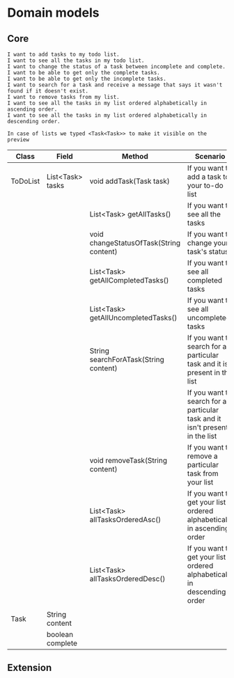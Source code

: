 # Domain models

## Core
```
I want to add tasks to my todo list.
I want to see all the tasks in my todo list.
I want to change the status of a task between incomplete and complete.
I want to be able to get only the complete tasks.
I want to be able to get only the incomplete tasks.
I want to search for a task and receive a message that says it wasn't found if it doesn't exist.
I want to remove tasks from my list.
I want to see all the tasks in my list ordered alphabetically in ascending order.
I want to see all the tasks in my list ordered alphabetically in descending order.
```

```
In case of lists we typed <Task<Task>> to make it visible on the preview
```

| Class    | Field                  | Method                                    | Scenario                                                                     | Output                  |
|----------|------------------------|-------------------------------------------|------------------------------------------------------------------------------|-------------------------|
| ToDoList | List<Task<Task>> tasks | void addTask(Task task)                   | If you want to add a task to your to-do list                                 |                         |
|          |                        | List<Task<Task>> getAllTasks()            | If you want to see all the tasks                                             | List of tasks           |
|          |                        | void changeStatusOfTask(String content)   | If you want to change your task's status                                     |                         |
|          |                        | List<Task<Task>> getAllCompletedTasks()   | If you want to see all completed tasks                                       | List of completed tasks |
|          |                        | List<Task<Task>> getAllUncompletedTasks() | If you want to see all uncompleted tasks                                     |                         |
|          |                        | String searchForATask(String content)     | If you want to search for a particular task and it is present in the list    | Null string             |
|          |                        |                                           | If you want to search for a particular task and it isn't present in the list | String with message     |
|          |                        | void removeTask(String content)           | If you want to remove a particular task from your list                       |                         |
|          |                        | List<Task<Task>> allTasksOrderedAsc()     | If you want to get your list ordered alphabetically in ascending order       | List of tasks           |
|          |                        | List<Task<Task>> allTasksOrderedDesc()    | If you want to get your list ordered alphabetically in descending order      | List of tasks           |
|          |                        |                                           |                                                                              |                         |
| Task     | String content         |                                           |                                                                              |                         |
|          | boolean complete       |                                           |                                                                              |                         |


## Extension